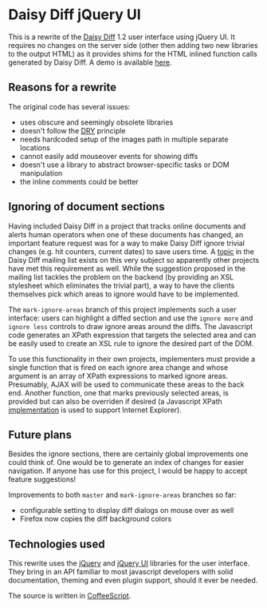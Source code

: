 # Daisy Diff jQuery UI #

This is a rewrite of the [Daisy Diff](http://code.google.com/p/daisydiff/) 1.2 user interface using jQuery UI. It requires no changes on the server side (other then adding two new libraries to the output HTML) as it provides shims for the HTML inlined function calls generated by Daisy Diff. A demo is available [here](http://freeweb.siol.net/akrasko1/daisydiff-jquery-ui/demo.html).

## Reasons for a rewrite ##

The original code has several issues: 

* uses obscure and seemingly obsolete libraries
* doesn't follow the [DRY](http://en.wikipedia.org/wiki/Don't_repeat_yourself) principle
* needs hardcoded setup of the images path in multiple separate locations
* cannot easily add mouseover events for showing diffs
* doesn't use a library to abstract browser-specific tasks or DOM manipulation
* the inline comments could be better

## Ignoring of document sections ##

Having included Daisy Diff in a project that tracks online documents and alerts human operators when one of these documents has changed, an important feature request was for a way to make Daisy Diff ignore trivial changes (e.g. hit counters, current dates) to save users time. A [topic](https://groups.google.com/forum/?fromgroups#!topic/daisydiff/-DKD2LzeAQE%5B1-25%5D) in the Daisy Diff mailing list exists on this very subject so apparently other projects have met this requirement as well. While the suggestion proposed in the mailing list tackles the problem on the backend (by providing an XSL stylesheet which eliminates the trivial part), a way to have the clients themselves pick which areas to ignore would have to be implemented.

The `mark-ignore-areas` branch of this project implements such a user interface: users can highlight a diffed section and use the `ignore more` and `ignore less` controls to draw ignore areas around the diffs. The Javascript code generates an XPath expression that targets the selected area and can be easily used to create an XSL rule to ignore the desired part of the DOM.

To use this functionality in their own projects, implementers must provide a single function that is fired on each ignore area change and whose argument is an array of XPath expressions to marked ignore areas. Presumably, AJAX will be used to communicate these areas to the back end. Another function, one that marks previously selected areas, is provided but can also be overriden if desired (a Javascript XPath [implementation](http://js-xpath.sourceforge.net/) is used to support Internet Explorer).

## Future plans ##

Besides the ignore sections, there are certainly global improvements one could think of. One would be to generate an index of changes for easier navigation. If anyone has use for this project, I would be happy to accept feature suggestions!

Improvements to both `master` and `mark-ignore-areas` branches so far:

* configurable setting to display diff dialogs on mouse over as well
* Firefox now copies the diff background colors

## Technologies used ##

This rewrite uses the [jQuery](http://jquery.com/) and [jQuery UI](http://jqueryui.com/) libraries for the user interface. They bring in an API familiar to most javascript developers with solid documentation, theming and even plugin support, should it ever be needed.

The source is written in [CoffeeScript](http://coffeescript.org/).